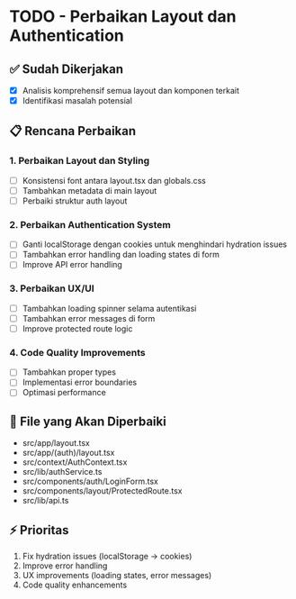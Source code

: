 # TODO - Perbaikan Layout dan Authentication

## ✅ Sudah Dikerjakan
- [x] Analisis komprehensif semua layout dan komponen terkait
- [x] Identifikasi masalah potensial

## 📋 Rencana Perbaikan

### 1. Perbaikan Layout dan Styling
- [ ] Konsistensi font antara layout.tsx dan globals.css
- [ ] Tambahkan metadata di main layout
- [ ] Perbaiki struktur auth layout

### 2. Perbaikan Authentication System
- [ ] Ganti localStorage dengan cookies untuk menghindari hydration issues
- [ ] Tambahkan error handling dan loading states di form
- [ ] Improve API error handling

### 3. Perbaikan UX/UI
- [ ] Tambahkan loading spinner selama autentikasi
- [ ] Tambahkan error messages di form
- [ ] Improve protected route logic

### 4. Code Quality Improvements
- [ ] Tambahkan proper types
- [ ] Implementasi error boundaries
- [ ] Optimasi performance

## 🔧 File yang Akan Diperbaiki
- src/app/layout.tsx
- src/app/(auth)/layout.tsx  
- src/context/AuthContext.tsx
- src/lib/authService.ts
- src/components/auth/LoginForm.tsx
- src/components/layout/ProtectedRoute.tsx
- src/lib/api.ts

## ⚡ Prioritas
1. Fix hydration issues (localStorage -> cookies)
2. Improve error handling
3. UX improvements (loading states, error messages)
4. Code quality enhancements

